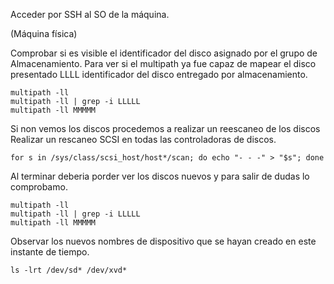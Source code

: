 
Acceder por SSH al SO de la máquina.

(Máquina física)

Comprobar si es visible el identificador del disco asignado por el grupo de Almacenamiento. Para ver si el multipath ya fue capaz de mapear el disco presentado LLLL identificador del disco entregado por almacenamiento.

```
multipath -ll  
multipath -ll | grep -i LLLLL  
multipath -ll MMMMM
```

Si non vemos los discos procedemos a realizar un reescaneo de los discos
Realizar un rescaneo SCSI en todas las controladoras de discos.

```
for s in /sys/class/scsi_host/host*/scan; do echo "- - -" > "$s"; done
```

Al terminar deberia porder ver los discos nuevos y para salir de dudas lo comprobamo.

```
multipath -ll  
multipath -ll | grep -i LLLLL  
multipath -ll MMMMM
```

Observar los nuevos nombres de dispositivo que se hayan creado en este instante de tiempo.

```
ls -lrt /dev/sd* /dev/xvd*
```

